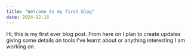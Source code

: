 ```yaml
---
title: "Welcome to my first blog"
date: 2024-12-16
---
```

Hi, this is my first ever blog post. From here on I plan to create updates giving some details on tools I've learnt about or anything interesting I am working on.
